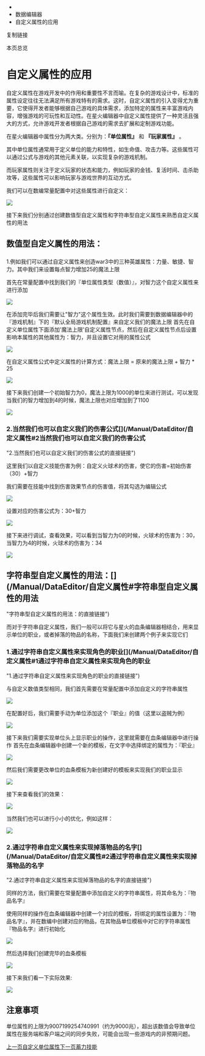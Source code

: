   * [](/)
  * 数据编辑器
  * 自定义属性的应用

复制链接

本页总览

# 自定义属性的应用

自定义属性在游戏开发中的作用和重要性不言而喻。在复杂的游戏设计中，标准的属性设定往往无法满足所有游戏特有的需求。这时，自定义属性的引入变得尤为重要，它使得开发者能够根据自己游戏的具体需求，添加特定的属性来丰富游戏内容，增强游戏的可玩性和互动性。在星火编辑器中自定义属性提供了一种灵活且强大的方式，允许游戏开发者根据自己游戏的需求去扩展和定制游戏功能。

在星火编辑器中属性分为两大类。分别为：**『单位属性』** 和 **『玩家属性』** 。

其中单位属性通常用于定义单位的能力和特性，如生命值、攻击力等。这些属性可以通过公式与游戏的其他元素关联，以实现复杂的游戏机制。

而玩家属性则关注于定义玩家的状态和能力，例如玩家的金钱、复活时间、击杀助攻等，这些属性可以影响玩家与游戏世界的互动方式。

我们可以在数编常量配置中对这些属性进行自定义：

![](/assets/images/常量配置-263fd4dd02d6162e6b294cc3ff1d0f86.png)

接下来我们分别通过创建数值型自定义属性和字符串型自定义属性来熟悉自定义属性的用法

## 数值型自定义属性的用法：[​](/Manual/DataEditor/自定义属性#数值型自定义属性的用法 "数值型自定义属性的用法：的直接链接")

###
1.例如我们可以通过自定义属性来创造war3中的三种英雄属性：力量、敏捷、智力。其中我们来设置每点智力增加25的魔法上限[​](/Manual/DataEditor/自定义属性#1例如我们可以通过自定义属性来创造war3中的三种英雄属性力量敏捷智力其中我们来设置每点智力增加25的魔法上限
"1.例如我们可以通过自定义属性来创造war3中的三种英雄属性：力量、敏捷、智力。其中我们来设置每点智力增加25的魔法上限的直接链接")

首先在常量配置中找到我们的『单位属性类型（数值）』，对智力这个自定义属性来进行添加

![](/assets/images/智力-e03ccf3333ce1d0d2d73a0a8608125a3.png)

在添加完毕后我们需要让"智力"这个属性生效。此时我们需要到数据编辑器中的『游戏机制』下的『默认全局游戏机制配置』来自定义我们的魔法上限
首先在自定义单位属性下面添加'魔法上限'自定义属性节点，然后在自定义属性节点后设置影响本属性的其他属性为：智力，并且设置它对用的属性公式

![](/assets/images/编辑魔法上限-1e7cd3fc144a992200d20e48c8661996.png)

在自定义属性公式中定义属性的计算方式：魔法上限 = 原来的魔法上限 + 智力 * 25

![](/assets/images/公式计算魔法上限-1dcb4edf2f831e8adb73fa560fbf537c.png)

接下来我们创建一个初始智力为0，魔法上限为1000的单位来进行测试，可以发现当我们的智力增加到4的时候，魔法上限也对应增加到了1100

![](/assets/images/魔法上限对比-f1db218e94a863baa96225c3b88ee7bc.png)

### 2.当然我们也可以自定义我们的伤害公式[​](/Manual/DataEditor/自定义属性#2当然我们也可以自定义我们的伤害公式
"2.当然我们也可以自定义我们的伤害公式的直接链接")

这里我们以自定义技能伤害为例：自定义火球术的伤害，使它的伤害=初始伤害（30）+智力

我们需要在技能中找到伤害效果节点的伤害值，将其勾选为编辑公式

![](/assets/images/数编技能伤害-e34a6a2af61987f3d20b071576fef33b.png)

设置对应的伤害公式为：30+智力

![](/assets/images/火球公式-7ba81e28912278a1e04038287d1c3aa5.png)

接下来进行调试，查看效果，可以看到当智力为0的时候，火球术的伤害为：30，当智力为4的时候，火球术的伤害为：34

![](/assets/images/火球对比-d95f603915cc2bdeb7ac9a707371d2c8.png)

## 字符串型自定义属性的用法：[​](/Manual/DataEditor/自定义属性#字符串型自定义属性的用法
"字符串型自定义属性的用法：的直接链接")

而对于字符串自定义属性，我们一般可以将它与星火的血条编辑器相结合，用来显示单位的职业，或者掉落的物品的名称，下面我们来创建两个例子来实现它们

### 1.通过字符串自定义属性来实现角色的职业[​](/Manual/DataEditor/自定义属性#1通过字符串自定义属性来实现角色的职业
"1.通过字符串自定义属性来实现角色的职业的直接链接")

与自定义数值类型相同，我们首先需要在常量配置中添加自定义的字符串属性

![](/assets/images/字符串添加-b725fb9926401744ea1ee289f239b3e1.png)

在配置好后，我们需要手动为单位添加这个『职业』的值（这里以盗贼为例）

![](/assets/images/盗贼-ccbdd8fbc1bd506702e5f5a477823d43.png)

接下来我们需要实现单位头上显示职业的操作，这里就需要在血条编辑器中进行操作 首先在血条编辑器中创建一个新的模板，在文字中选择绑定的属性为：『职业』

![](/assets/images/血条绑定职业-338f6ae025519ed320a23eb41b45e40a.png)

然后我们需要更改单位的血条模板为新创建好的模板来实现我们的职业显示

![](/assets/images/更换血条模板-733322f9e9a2fa9af3cfb08eff006424.png)

接下来查看我们的效果：

![](/assets/images/职业效果-9a288e23b2a49d56579f4270c72e4412.png)

当然我们也可以进行小小的优化，例如这样：

![](/assets/images/小小的优化-95c9e78e8264c6b34089a719ad9dd894.png)

### 2.通过字符串自定义属性来实现掉落物品的名字[​](/Manual/DataEditor/自定义属性#2通过字符串自定义属性来实现掉落物品的名字
"2.通过字符串自定义属性来实现掉落物品的名字的直接链接")

同样的方法，我们需要在常量配置中添加自定义的字符串属性，将其命名为：『物品名字』

使用同样的操作在血条编辑器中创建一个对应的模板，将绑定的属性设置为：『物品名字』，并在数编中创建对应的物品，在其物品单位模板中对它的字符串属性『物品名字』进行初始化

![](/assets/images/物品-e59faaf21eedb3ceaee5e42ff1987993.png)

然后选择我们创建完毕的血条模板

![](/assets/images/更换物品模板-ad728e9ed2cc4991ef6b6f134ead7c3e.png)

接下来我们看一下实际效果:

![](/assets/images/物品演示-90cfa5de325c654de3491eabf48caa11.png)

## 注意事项[​](/Manual/DataEditor/自定义属性#注意事项 "注意事项的直接链接")

单位属性的上限为9007199254740991（约为9000兆），超出该数值会导致单位属性在服务端和客户端之间的同步失败，可能会出现一些游戏内的非预期问题。

[上一页自定义单位属性](/Manual/DataEditor/自定义单位属性)[下一页蓄力技能](/Manual/DataEditor/蓄力技能)


